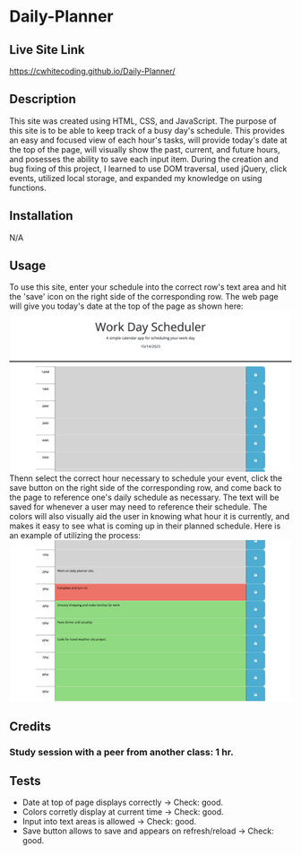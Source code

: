 # Daily-Planner

## Live Site Link

https://cwhitecoding.github.io/Daily-Planner/

## Description

This site was created using HTML, CSS, and JavaScript. The purpose of this site is to be able to keep track of a busy day's schedule. This provides an easy and focused view of each hour's tasks, will provide today's date at the top of the page, will visually show the past, current, and future hours, and posesses the ability to save each input item. During the creation and bug fixing of this project, I learned to use DOM traversal, used jQuery, click events, utilized local storage, and expanded my knowledge on using functions. 

## Installation 

N/A

## Usage

To use this site, enter your schedule into the correct row's text area and hit the 'save' icon on the right side of the corresponding row. The web page will give you today's date at the top of the page as shown here:
![Title and top of page](./Assets/imgs/site-main.png)
Thenn select the correct hour necessary to schedule your event, click the save button on the right side of the corresponding row, and come back to the page to reference one's daily schedule as necessary. The text will be saved for whenever a user may need to reference their schedule. The colors will also visually aid the user in knowing what hour it is currently, and makes it easy to see what is coming up in their planned schedule. Here is an example of utilizing the process: 
![Example of schedule input](./Assets/imgs/input-usage.png)

## Credits

### Study session with a peer from another class: 1 hr.

## Tests

- Date at top of page displays correctly -> Check: good.
- Colors corretly display at current time -> Check: good.
- Input into text areas is allowed -> Check: good. 
- Save button allows to save and appears on refresh/reload -> Check: good.
